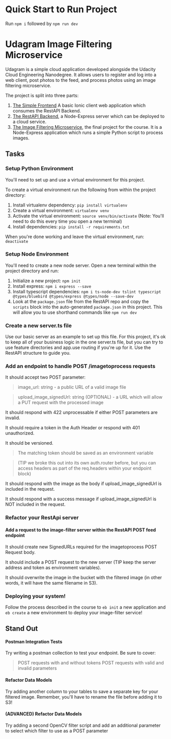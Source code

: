 # Quick Start to Run Project

Run `npm i` followed by `npm run dev`

# Udagram Image Filtering Microservice

Udagram is a simple cloud application developed alongside the Udacity Cloud Engineering Nanodegree. It allows users to register and log into a web client, post photos to the feed, and process photos using an image filtering microservice.

The project is split into three parts:

1. [The Simple Frontend](https://github.com/grutt/udacity-c2-frontend)
   A basic Ionic client web application which consumes the RestAPI Backend.
2. [The RestAPI Backend](https://github.com/grutt/udacity-c2-restapi), a Node-Express server which can be deployed to a cloud service.
3. [The Image Filtering Microservice](https://github.com/grutt/udacity-c2-image-filter), the final project for the course. It is a Node-Express application which runs a simple Python script to process images.

## Tasks

### Setup Python Environment

You'll need to set up and use a virtual environment for this project.

To create a virtual environment run the following from within the project directory:

1. Install virtualenv dependency: `pip install virtualenv`
2. Create a virtual environment: `virtualenv venv`
3. Activate the virtual environment: `source venv/bin/activate` (Note: You'll need to do this every time you open a new terminal)
4. Install dependencies: `pip install -r requirements.txt`

When you're done working and leave the virtual environment, run: `deactivate`

### Setup Node Environment

You'll need to create a new node server. Open a new terminal within the project directory and run:

1. Initialize a new project: `npm init`
2. Install express: `npm i express --save`
3. Install typescript dependencies: `npm i ts-node-dev tslint typescript @types/bluebird @types/express @types/node --save-dev`
4. Look at the `package.json` file from the RestAPI repo and copy the `scripts` block into the auto-generated `package.json` in this project. This will allow you to use shorthand commands like `npm run dev`

### Create a new server.ts file

Use our basic server as an example to set up this file. For this project, it's ok to keep all of your business logic in the one server.ts file, but you can try to use feature directories and app.use routing if you're up for it. Use the RestAPI structure to guide you.

### Add an endpoint to handle POST /imagetoprocess requests

It should accept two POST parameter:

> image_url: string - a public URL of a valid image file

> upload_image_signedUrl: string (OPTIONAL) - a URL which will allow a PUT request with the processed image

It should respond with 422 unprocessable if either POST parameters are invalid.

It should require a token in the Auth Header or respond with 401 unauthorized.

It should be versioned.

> The matching token should be saved as an environment variable

> (TIP we broke this out into its own auth.router before, but you can access headers as part of the req.headers within your endpoint block)

It should respond with the image as the body if upload_image_signedUrl is included in the request.

It should respond with a success message if upload_image_signedUrl is NOT included in the request.

### Refactor your RestApi server

#### Add a request to the image-filter server within the RestAPI POST feed endpoint

It should create new SignedURLs required for the imagetoprocess POST Request body.

It should include a POST request to the new server (TIP keep the server address and token as environment variables).

It should overwrite the image in the bucket with the filtered image (in other words, it will have the same filename in S3).

### Deploying your system!

Follow the process described in the course to `eb init` a new application and `eb create` a new environment to deploy your image-filter service!

## Stand Out

#### Postman Integration Tests

Try writing a postman collection to test your endpoint. Be sure to cover:

> POST requests with and without tokens
> POST requests with valid and invalid parameters

#### Refactor Data Models

Try adding another column to your tables to save a separate key for your filtered image. Remember, you'll have to rename the file before adding it to S3!

#### (ADVANCED) Refactor Data Models

Try adding a second OpenCV filter script and add an additional parameter to select which filter to use as a POST parameter
